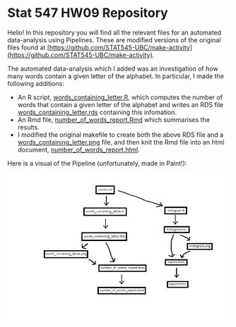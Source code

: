 Stat 547 HW09 Repository
=============

Hello! In this repository you will find all the relevant files for an automated data-analysis using Pipelines. These are modified versions of the original files found at [https://github.com/STAT545-UBC/make-activity](https://github.com/STAT545-UBC/make-activity).

The automated data-analysis which I added was an investigation of how many words contain a given letter of the alphabet. In particular, I made the following additions:

  * An R script, [words_containing_letter.R](https://github.com/STAT545-UBC-students/hw09-MalcolmNSB/blob/master/words_containing_letter.R), which computes the number of words that contain a given letter of the alphabet and writes an RDS file [words_containing_letter.rds](https://github.com/STAT545-UBC-students/hw09-MalcolmNSB/blob/master/words_containing_letter.rds) containing this infomation.
  * An Rmd file, [number_of_words_report.Rmd](https://github.com/STAT545-UBC-students/hw09-MalcolmNSB/blob/master/number_of_words_report.Rmd) which summarises the results.  
  * I modified the original makefile to create both the above RDS file and a [words_containing_letter.png](https://github.com/STAT545-UBC-students/hw09-MalcolmNSB/blob/master/words_containing_letter.png) file, and then knit the Rmd file into an html document, [number_of_words_report.html](https://github.com/STAT545-UBC-students/hw09-MalcolmNSB/blob/master/number_of_words_report.html).
  
Here is a visual of the Pipeline (unfortunately, made in Paint!):

![](Pipeline_visual.png) 

